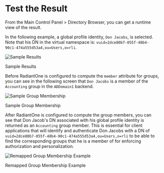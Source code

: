# Test the Result

From the Main Control Panel > Directory Browser, you can get a runtime view of the result.

In the following example, a global profile identity, `Don Jacobs`, is selected. Note that his DN in the virtual namespace is: `vuid=2dce80b7-055f-48b4-90c1-474a555d53a4,ou=Users,o=rli`.

![Sample Results](./media/image98.png)

Sample Results

Before RadiantOne is configured to compute the `member` attribute for groups, you can see in the following screen that `Don Jacobs` is a member of the `Accounting` group in the `ADDomain1` backend.

![Sample Group Membership](./media/image99.png)

Sample Group Membership

After RadiantOne is configured to compute the group members, you can see that Don Jacob's DN associated with his global profile identity is returned as an `Accounting` group member. This is essential for client applications that will identify and authenticate Don Jacobs with a DN of `vuid=2dce80b7-055f-48b4-90c1-474a555d53a4,ou=Users,o=rli` to be able to find the corresponding groups that he is a member of for enforcing authorization and personalization.

![Remapped Group Membership Example](./media/image100.png)

Remapped Group Membership Example
